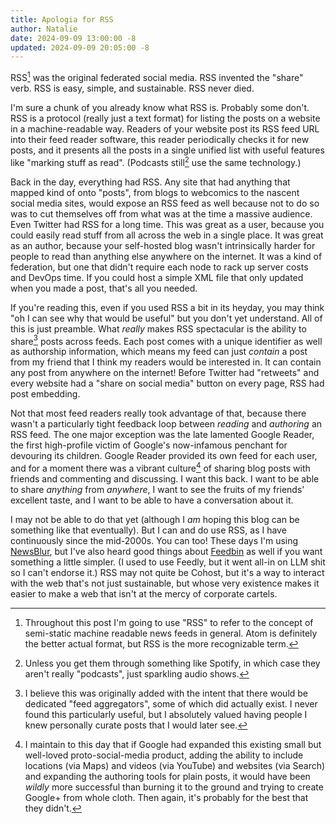 ```yaml
---
title: Apologia for RSS
author: Natalie
date: 2024-09-09 13:00:00 -8
updated: 2024-09-09 20:05:00 -8
---
```


RSS[^1] was the original federated social media. RSS invented the "share" verb.
RSS is easy, simple, and sustainable. RSS never died.

I'm sure a chunk of you already know what RSS is. Probably some don't. RSS is a
protocol (really just a text format) for listing the posts on a website in a
machine-readable way. Readers of your website post its RSS feed URL into their
feed reader software, this reader periodically checks it for new posts, and it
presents all the posts in a single unified list with useful features like
"marking stuff as read". (Podcasts still[^2] use the same technology.)

Back in the day, everything had RSS. Any site that had anything that mapped kind
of onto "posts", from blogs to webcomics to the nascent social media sites,
would expose an RSS feed as well because not to do so was to cut themselves off
from what was at the time a massive audience. Even Twitter had RSS for a long
time. This was great as a user, because you could easily read stuff from all
across the web in a single place. It was great as an author, because your
self-hosted blog wasn't intrinsically harder for people to read than anything
else anywhere on the internet. It was a kind of federation, but one that didn't
require each node to rack up server costs and DevOps time. If you could host a
simple XML file that only updated when you made a post, that's all you needed.

If you're reading this, even if you used RSS a bit in its heyday, you may think
"oh I can see why that would be useful" but you don't yet understand. All of
this is just preamble. What _really_ makes RSS spectacular is the ability to
share[^3] posts across feeds. Each post comes with a unique identifier as well
as authorship information, which means my feed can just _contain_ a post from my
friend that I think my readers would be interested in. It can contain any post
from anywhere on the internet! Before Twitter had "retweets" and every website
had a "share on social media" button on every page, RSS had post embedding.

Not that most feed readers really took advantage of that, because there wasn't a
particularly tight feedback loop between _reading_ and _authoring_ an RSS feed.
The one major exception was the late lamented Google Reader, the first
high-profile victim of Google's now-infamous penchant for devouring its
children. Google Reader provided its own feed for each user, and for a moment
there was a vibrant culture[^4] of sharing blog posts with friends and
commenting and discussing. I want this back. I want to be able to share
_anything_ from _anywhere_, I want to see the fruits of my friends' excellent
taste, and I want to be able to have a conversation about it.

I may not be able to do that yet (although I _am_ hoping this blog can be
something like that eventually). But I can and do use RSS, as I have
continuously since the mid-2000s. You can too! These days I'm using
[NewsBlur](https://newsblur.com), but I've also heard good things about
[Feedbin](https://feedbin.com/) as well if you want something a little simpler.
(I used to use Feedly, but it went all-in on LLM shit so I can't endorse it.)
RSS may not quite be Cohost, but it's a way to interact with the web that's not
just sustainable, but whose very existence makes it easier to make a web that
isn't at the mercy of corporate cartels.

[^1]:
    Throughout this post I'm going to use "RSS" to refer to the concept of
    semi-static machine readable news feeds in general. Atom is definitely the
    better actual format, but RSS is the more recognizable term.

[^2]:
    Unless you get them through something like Spotify, in which case they
    aren't really "podcasts", just sparkling audio shows.

[^3]:
    I believe this was originally added with the intent that there would be
    dedicated "feed aggregators", some of which did actually exist. I never
    found this particularly useful, but I absolutely valued having people I
    knew personally curate posts that I would later see.

[^4]:
    I maintain to this day that if Google had expanded this existing small but
    well-loved proto-social-media product, adding the ability to include
    locations (via Maps) and videos (via YouTube) and websites (via Search) and
    expanding the authoring tools for plain posts, it would have been _wildly_
    more successful than burning it to the ground and trying to create Google+
    from whole cloth. Then again, it's probably for the best that they didn't.
